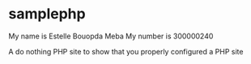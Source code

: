samplephp
=========
My name is Estelle Bouopda Meba
My number is 300000240

A do nothing PHP site to show that you properly configured a PHP site
